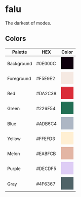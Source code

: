 # falu
 The darkest of modes.

## Colors
| Palette      | HEX     | Color                       |
| ------------ | ------- | --------------------------- |
| Background   | #0E000C | ![Colored box][background]  |
| Foreground   | #F5E9E2 | ![Colored box][foreground]  |
| Red          | #DA2C38 | ![Colored box][red]         |
| Green        | #226F54 | ![Colored box][green]       |
| Blue         | #ADB6C4 | ![Colored box][blue]        |
| Yellow       | #FFEFD3 | ![Colored box][yellow]      |
| Melon        | #EABFCB | ![Colored box][melon]        |
| Purple       | #DECDF5 | ![Colored box][purple]      |
| Gray         | #4F6367 | ![Colored box][gray]        |

[background]:img/background.png
[foreground]:img/foreground.png
[currentline]:img/line.png
[red]:img/red.png
[green]:img/green.png
[blue]:img/blue.png
[yellow]:img/yellow.png
[pink]:img/pink.png
[purple]:img/purple.png
[gray]:img/gray.png
[melon]:img/melon.png
